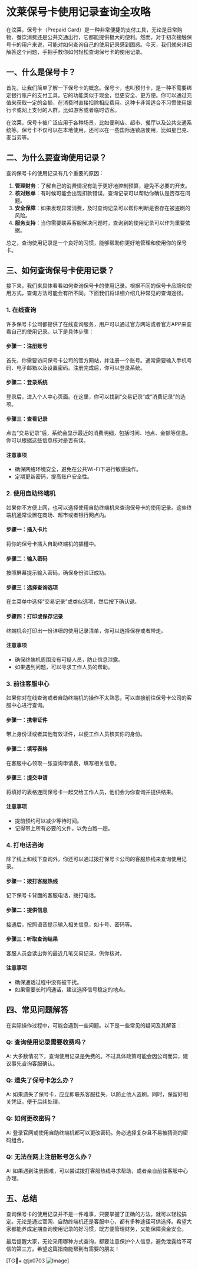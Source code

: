 # 汶莱保号卡使用记录查询全攻略

在汶莱，保号卡（Prepaid Card）是一种非常便捷的支付工具，无论是日常购物、餐饮消费还是公共交通出行，它都能提供极大的便利。然而，对于初次接触保号卡的用户来说，可能对如何查询自己的使用记录感到困惑。今天，我们就来详细解答这个问题，手把手教你如何轻松查询保号卡的使用记录。

## 一、什么是保号卡？

首先，让我们简单了解一下保号卡的概念。保号卡，也叫预付卡，是一种不需要绑定银行账户的支付工具。它的功能类似于现金，但更安全、更方便。你可以通过充值来获取一定的金额，在消费时直接扣除相应费用。这种卡非常适合不习惯使用银行卡或网上支付的人群，比如游客或者临时访客。

在汶莱，保号卡被广泛应用于各种场景，比如便利店、超市、餐厅以及公共交通系统等。保号卡不仅可以在本地使用，还可以在一些国际连锁店使用，比如星巴克、麦当劳等。

## 二、为什么要查询使用记录？

查询保号卡的使用记录有几个重要的原因：

1. **管理财务**：了解自己的消费情况有助于更好地控制预算，避免不必要的开支。
2. **核对账单**：有时候可能会出现扣款错误，查询记录可以帮助你确认是否存在问题。
3. **安全保障**：如果发现异常消费，及时查询记录可以帮你判断是否存在被盗刷的风险。
4. **服务支持**：当你需要联系客服解决问题时，查询到的使用记录可以作为重要依据。

总之，查询使用记录是一个良好的习惯，能够帮助你更好地管理和使用你的保号卡。

## 三、如何查询保号卡使用记录？

接下来，我们来具体看看如何查询保号卡的使用记录。根据不同的保号卡品牌和使用方式，查询方法可能会有所不同。下面我们将详细介绍几种常见的查询途径。

### 1. 在线查询

许多保号卡公司都提供了在线查询服务，用户可以通过官方网站或者官方APP来查看自己的使用记录。以下是具体步骤：

#### 步骤一：注册账号
首先，你需要访问保号卡公司的官方网站，并注册一个账号。通常需要输入手机号码、电子邮箱以及设置密码。注册完成后，你可以登录系统。

#### 步骤二：登录系统
登录后，进入个人中心页面。在这里，你可以找到“交易记录”或“消费记录”的选项。

#### 步骤三：查看记录
点击“交易记录”后，系统会显示最近的消费明细，包括时间、地点、金额等信息。你可以根据这些信息核对是否有误。

#### 注意事项
- 确保网络环境安全，避免在公共Wi-Fi下进行敏感操作。
- 定期更新密码，提高账户安全性。

### 2. 使用自助终端机

如果你不方便上网，也可以选择使用自助终端机来查询保号卡的使用记录。这些终端机通常设置在商场、超市或者银行网点内。

#### 步骤一：插入卡片
将你的保号卡插入自助终端机的插槽中。

#### 步骤二：输入密码
按照屏幕提示输入密码，确保身份验证成功。

#### 步骤三：选择查询选项
在主菜单中选择“交易记录”或类似选项，然后按下确认键。

#### 步骤四：打印或保存记录
终端机会打印出一份详细的使用记录清单，你可以选择保存或者带走。

#### 注意事项
- 确保终端机周围没有可疑人员，防止信息泄露。
- 如果遇到问题，可以寻求工作人员的帮助。

### 3. 前往客服中心

如果你对在线查询或者自助终端机的操作不太熟悉，可以直接前往保号卡公司的客服中心进行查询。

#### 步骤一：携带证件
带上身份证或者其他有效证件，以便工作人员核实你的身份。

#### 步骤二：填写表格
在客服中心领取一张查询申请表，填写相关信息。

#### 步骤三：提交申请
将填好的表格连同保号卡一起交给工作人员，他们会为你查询并提供结果。

#### 注意事项
- 提前预约可以减少等待时间。
- 记得带上所有必要的文件，以免白跑一趟。

### 4. 打电话咨询

除了线上和线下查询外，你还可以通过拨打保号卡公司的客服热线来查询使用记录。

#### 步骤一：拨打客服热线
记下保号卡背面的客服电话，拨打电话。

#### 步骤二：提供信息
接通后，按照语音提示输入相关信息，如卡号、密码等。

#### 步骤三：听取查询结果
客服人员会读出你的最近几笔交易记录，供你核对。

#### 注意事项
- 确保通话过程中没有被干扰。
- 如果需要长时间通话，建议选择信号稳定的地点。

## 四、常见问题解答

在实际操作过程中，可能会遇到一些问题。以下是一些常见的疑问及其解答：

### Q: 查询使用记录需要收费吗？
A: 大多数情况下，查询使用记录是免费的。不过具体政策可能会因公司而异，建议事先咨询客服确认。

### Q: 遗失了保号卡怎么办？
A: 如果遗失了保号卡，应立即联系客服挂失，以防止他人盗刷。同时，保留好相关凭证，便于后续处理。

### Q: 如何更改密码？
A: 登录官网或使用自助终端机都可以更改密码。务必选择复杂且不易被猜测的密码组合。

### Q: 无法在网上注册账号怎么办？
A: 如果遇到注册困难，可以尝试拨打客服热线寻求帮助，或者亲自前往客服中心办理。

## 五、总结

查询保号卡的使用记录并不是一件难事，只要掌握了正确的方法，就可以轻松搞定。无论是通过官网、自助终端机还是客服中心，都有多种途径可供选择。希望大家都能养成定期查询使用记录的好习惯，既方便管理财务，又能保障资金安全。

最后提醒大家，无论采用哪种方式查询，都要注意保护个人信息，避免泄露给不可信的第三方。希望这篇指南能帮到有需要的朋友！

[TG💪+ @jx0703 ![Image](https://github.com/user-attachments/assets/dbca1d08-cadb-493c-b0ec-ad6f7a83f270)]
